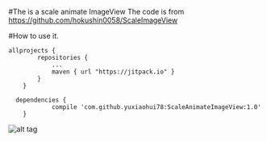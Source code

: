 #The is a scale animate ImageView 
The code is from https://github.com/hokushin0058/ScaleImageView

#How to use it.
```
allprojects {
		repositories {
			...
			maven { url "https://jitpack.io" }
		}
	}
  
  dependencies {
	        compile 'com.github.yuxiaohui78:ScaleAnimateImageView:1.0'
	}
```

![alt tag](https://github.com/yuxiaohui78/ScaleAnimateImageView/blob/master/screenshot/screenshot.gif "Screenshot")
